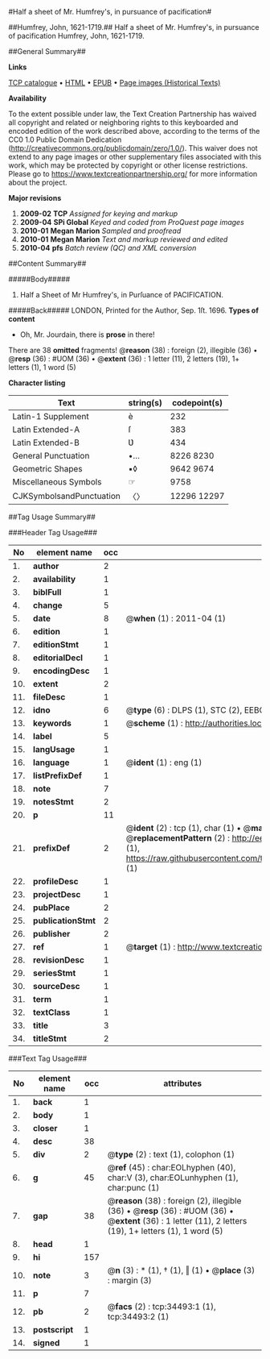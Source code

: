 #Half a sheet of Mr. Humfrey's, in pursuance of pacification#

##Humfrey, John, 1621-1719.##
Half a sheet of Mr. Humfrey's, in pursuance of pacification
Humfrey, John, 1621-1719.

##General Summary##

**Links**

[TCP catalogue](http://www.ota.ox.ac.uk/tcp/)  • 
[HTML](http://tei.it.ox.ac.uk/tcp/Texts-HTML/free/A45/A45128.html)  • 
[EPUB](http://tei.it.ox.ac.uk/tcp/Texts-EPUB/free/A45/A45128.epub) • 
[Page images (Historical Texts)](https://historicaltexts.jisc.ac.uk/eebo-99830045e)

**Availability**

To the extent possible under law, the Text Creation Partnership has waived all copyright and related or neighboring rights to this keyboarded and encoded edition of the work described above, according to the terms of the CC0 1.0 Public Domain Dedication (http://creativecommons.org/publicdomain/zero/1.0/). This waiver does not extend to any page images or other supplementary files associated with this work, which may be protected by copyright or other license restrictions. Please go to https://www.textcreationpartnership.org/ for more information about the project.

**Major revisions**

1. __2009-02__ __TCP__ *Assigned for keying and markup*
1. __2009-04__ __SPi Global__ *Keyed and coded from ProQuest page images*
1. __2010-01__ __Megan Marion__ *Sampled and proofread*
1. __2010-01__ __Megan Marion__ *Text and markup reviewed and edited*
1. __2010-04__ __pfs__ *Batch review (QC) and XML conversion*

##Content Summary##

#####Body#####

1. Half a Sheet of Mr Humfrey's, in Purſuance of PACIFICATION.

#####Back#####
LONDON, Printed for the Author, Sep. 1ſt. 1696.
**Types of content**

  * Oh, Mr. Jourdain, there is **prose** in there!

There are 38 **omitted** fragments! 
 @__reason__ (38) : foreign (2), illegible (36)  •  @__resp__ (36) : #UOM (36)  •  @__extent__ (36) : 1 letter (11), 2 letters (19), 1+ letters (1), 1 word (5)

**Character listing**


|Text|string(s)|codepoint(s)|
|---|---|---|
|Latin-1 Supplement|è|232|
|Latin Extended-A|ſ|383|
|Latin Extended-B|Ʋ|434|
|General Punctuation|•…|8226 8230|
|Geometric Shapes|▪◊|9642 9674|
|Miscellaneous Symbols|☞|9758|
|CJKSymbolsandPunctuation|〈〉|12296 12297|

##Tag Usage Summary##

###Header Tag Usage###

|No|element name|occ|attributes|
|---|---|---|---|
|1.|__author__|2||
|2.|__availability__|1||
|3.|__biblFull__|1||
|4.|__change__|5||
|5.|__date__|8| @__when__ (1) : 2011-04 (1)|
|6.|__edition__|1||
|7.|__editionStmt__|1||
|8.|__editorialDecl__|1||
|9.|__encodingDesc__|1||
|10.|__extent__|2||
|11.|__fileDesc__|1||
|12.|__idno__|6| @__type__ (6) : DLPS (1), STC (2), EEBO-CITATION (1), PROQUEST (1), VID (1)|
|13.|__keywords__|1| @__scheme__ (1) : http://authorities.loc.gov/ (1)|
|14.|__label__|5||
|15.|__langUsage__|1||
|16.|__language__|1| @__ident__ (1) : eng (1)|
|17.|__listPrefixDef__|1||
|18.|__note__|7||
|19.|__notesStmt__|2||
|20.|__p__|11||
|21.|__prefixDef__|2| @__ident__ (2) : tcp (1), char (1)  •  @__matchPattern__ (2) : ([0-9\-]+):([0-9IVX]+) (1), (.+) (1)  •  @__replacementPattern__ (2) : http://eebo.chadwyck.com/downloadtiff?vid=$1&page=$2 (1), https://raw.githubusercontent.com/textcreationpartnership/Texts/master/tcpchars.xml#$1 (1)|
|22.|__profileDesc__|1||
|23.|__projectDesc__|1||
|24.|__pubPlace__|2||
|25.|__publicationStmt__|2||
|26.|__publisher__|2||
|27.|__ref__|1| @__target__ (1) : http://www.textcreationpartnership.org/docs/. (1)|
|28.|__revisionDesc__|1||
|29.|__seriesStmt__|1||
|30.|__sourceDesc__|1||
|31.|__term__|1||
|32.|__textClass__|1||
|33.|__title__|3||
|34.|__titleStmt__|2||


###Text Tag Usage###

|No|element name|occ|attributes|
|---|---|---|---|
|1.|__back__|1||
|2.|__body__|1||
|3.|__closer__|1||
|4.|__desc__|38||
|5.|__div__|2| @__type__ (2) : text (1), colophon (1)|
|6.|__g__|45| @__ref__ (45) : char:EOLhyphen (40), char:V (3), char:EOLunhyphen (1), char:punc (1)|
|7.|__gap__|38| @__reason__ (38) : foreign (2), illegible (36)  •  @__resp__ (36) : #UOM (36)  •  @__extent__ (36) : 1 letter (11), 2 letters (19), 1+ letters (1), 1 word (5)|
|8.|__head__|1||
|9.|__hi__|157||
|10.|__note__|3| @__n__ (3) : * (1), † (1), ‖ (1)  •  @__place__ (3) : margin (3)|
|11.|__p__|7||
|12.|__pb__|2| @__facs__ (2) : tcp:34493:1 (1), tcp:34493:2 (1)|
|13.|__postscript__|1||
|14.|__signed__|1||
